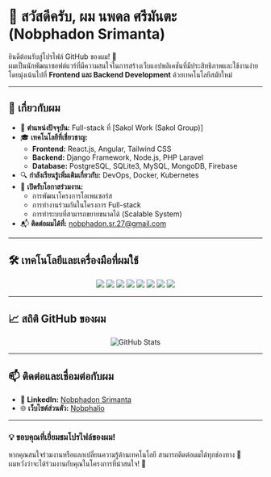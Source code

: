# 👋 สวัสดีครับ, ผม นพดล ศรีมันตะ (Nobphadon Srimanta)

ยินดีต้อนรับสู่โปรไฟล์ GitHub ของผม! 🚀  
ผมเป็นนักพัฒนาซอฟต์แวร์ที่มีความสนใจในการสร้างเว็บแอปพลิเคชันที่มีประสิทธิภาพและใช้งานง่าย  
โดยมุ่งเน้นไปที่ **Frontend และ Backend Development** ด้วยเทคโนโลยีสมัยใหม่

---

## 🚀 **เกี่ยวกับผม**
- 🎯 **ตำแหน่งปัจจุบัน:** Full-stack ที่ [Sakol Work (Sakol Group)]  
- 🎓 **เทคโนโลยีที่เชี่ยวชาญ:**  
  - **Frontend:** React.js, Angular, Tailwind CSS  
  - **Backend:** Django Framework, Node.js, PHP Laravel  
  - **Database:** PostgreSQL, SQLite3, MySQL, MongoDB, Firebase  
- 🔍 **กำลังเรียนรู้เพิ่มเติมเกี่ยวกับ:** DevOps, Docker, Kubernetes  
- 🤝 **เปิดรับโอกาสร่วมงาน:**  
  - การพัฒนาโครงการโอเพนซอร์ส  
  - การทำงานร่วมกันในโครงการ Full-stack  
  - การทำระบบที่สามารถขยายขนาดได้ (Scalable System)  
- 📬 **ติดต่อผมได้ที่:** [nobphadon.sr.27@gmail.com](mailto:nobphadon.sr.27@gmail.com)  

---

## 🛠️ **เทคโนโลยีและเครื่องมือที่ผมใช้**
<p align="center">
  <img src="https://img.shields.io/badge/Python-3776AB?style=for-the-badge&logo=python&logoColor=white" />
  <img src="https://img.shields.io/badge/JavaScript-F7DF1E?style=for-the-badge&logo=javascript&logoColor=black" />
  <img src="https://img.shields.io/badge/React-20232A?style=for-the-badge&logo=react&logoColor=61DAFB" />
  <img src="https://img.shields.io/badge/Node.js-43853D?style=for-the-badge&logo=node.js&logoColor=white" />
  <img src="https://img.shields.io/badge/Laravel-FF2D20?style=for-the-badge&logo=laravel&logoColor=white" />
  <img src="https://img.shields.io/badge/PostgreSQL-316192?style=for-the-badge&logo=postgresql&logoColor=white" />
  <img src="https://img.shields.io/badge/Git-F05032?style=for-the-badge&logo=git&logoColor=white" />
  <img src="https://img.shields.io/badge/VS%20Code-007ACC?style=for-the-badge&logo=visual-studio-code&logoColor=white" />
</p>

---

## 📈 **สถิติ GitHub ของผม**
<p align="center">
  <img src="https://github-readme-stats.vercel.app/api?username=NobphadonSR&show_icons=true&theme=radical" alt="GitHub Stats">
</p>

---

## 📫 **ติดต่อและเชื่อมต่อกับผม**
- 💼 **LinkedIn:** [Nobphadon Srimanta](https://www.linkedin.com/in/nobphadon-srimanta-9a1959342/)  
- 🌐 **เว็บไซต์ส่วนตัว:** [Nobphalio](https://nobphalio.vercel.app/)  

---

### 💡 **ขอบคุณที่เยี่ยมชมโปรไฟล์ของผม!**
หากคุณสนใจร่วมงานหรือแลกเปลี่ยนความรู้ด้านเทคโนโลยี สามารถติดต่อผมได้ทุกช่องทาง 📩  
ผมหวังว่าจะได้ร่วมงานกับคุณในโครงการที่น่าสนใจ! 🚀  
